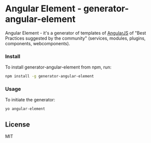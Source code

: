 # Angular Element - generator-angular-element 

Angular Element - it's a generator of templates of [AngularJS](https://angularjs.org/) of  "Best Practices suggested by the community" (services, modules, plugins, components, webcomponents).

### Install

To install generator-angular-element from npm, run:

```bash
npm install -g generator-angular-element
```

### Usage

To initiate the generator:

```bash
yo angular-element
```

## License

MIT
